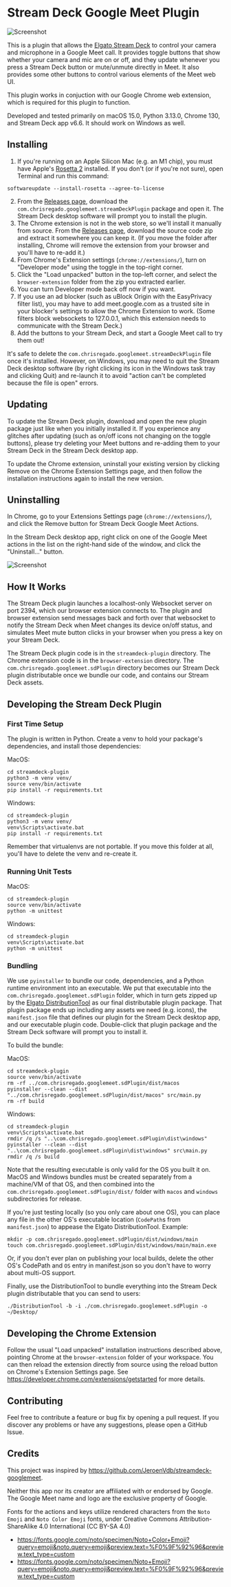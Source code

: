 # Stream Deck Google Meet Plugin

![Screenshot](keys_screenshot.png)

This is a plugin that allows the [Elgato Stream Deck](https://www.elgato.com/en/gaming/stream-deck) to control your camera and microphone in a Google Meet call. It provides toggle buttons that show whether your camera and mic are on or off, and they update whenever you press a Stream Deck button or mute/unmute directly in Meet. It also provides some other buttons to control various elements of the Meet web UI.

This plugin works in conjuction with our Google Chrome web extension, which is required for this plugin to function.

Developed and tested primarily on macOS 15.0, Python 3.13.0, Chrome 130, and Stream Deck app v6.6. It should work on Windows as well.

## Installing

1. If you're running on an Apple Silicon Mac (e.g. an M1 chip), you must have Apple's [Rosetta 2](https://support.apple.com/en-us/HT211861) installed. If you don't (or if you're not sure), open Terminal and run this command:

```
softwareupdate --install-rosetta --agree-to-license
```

2. From the [Releases page](https://github.com/ChrisRegado/streamdeck-googlemeet/releases), download the `com.chrisregado.googlemeet.streamDeckPlugin` package and open it. The Stream Deck desktop software will prompt you to install the plugin.
3. The Chrome extension is not in the web store, so we'll install it manually from source. From the [Releases page](https://github.com/ChrisRegado/streamdeck-googlemeet/releases), download the source code zip and extract it somewhere you can keep it. (If you move the folder after installing, Chrome will remove the extension from your browser and you'll have to re-add it.)
4. From Chrome's Extension settings (`chrome://extensions/`), turn on "Developer mode" using the toggle in the top-right corner.
5. Click the "Load unpacked" button in the top-left corner, and select the `browser-extension` folder from the zip you extracted earlier.
6. You can turn Developer mode back off now if you want.
7. If you use an ad blocker (such as uBlock Origin with the EasyPrivacy filter list), you may have to add meet.google.com as a trusted site in your blocker's settings to allow the Chrome Extension to work. (Some filters block websockets to 127.0.0.1, which this extension needs to communicate with the Stream Deck.)
8. Add the buttons to your Stream Deck, and start a Google Meet call to try them out!

It's safe to delete the `com.chrisregado.googlemeet.streamDeckPlugin` file once it's installed. However, on Windows, you may need to quit the Stream Deck desktop software (by right clicking its icon in the Windows task tray and clicking Quit) and re-launch it to avoid "action can't be completed because the file is open" errors.

## Updating

To update the Stream Deck plugin, download and open the new plugin package just like when you initially installed it. If you experience any glitches after updating (such as on/off icons not changing on the toggle buttons), please try deleting your Meet buttons and re-adding them to your Stream Deck in the Stream Deck desktop app.

To update the Chrome extension, uninstall your existing version by clicking Remove on the Chrome Extension Settings page, and then follow the installation instructions again to install the new version.

## Uninstalling

In Chrome, go to your Extensions Settings page (`chrome://extensions/`), and click the Remove button for Stream Deck Google Meet Actions.

In the Stream Deck desktop app, right click on one of the Google Meet actions in the list on the right-hand side of the window, and click the "Uninstall..." button.

![Screenshot](uninstall_screenshot.png)

## How It Works

The Stream Deck plugin launches a localhost-only Websocket server on port 2394, which our browser extension connects to. The plugin and browser extension send messages back and forth over that websocket to notify the Stream Deck when Meet changes its device on/off status, and simulates Meet mute button clicks in your browser when you press a key on your Stream Deck.

The Stream Deck plugin code is in the `streamdeck-plugin` directory. The Chrome extension code is in the `browser-extension` directory. The `com.chrisregado.googlemeet.sdPlugin` directory becomes our Stream Deck plugin distributable once we bundle our code, and contains our Stream Deck assets.

## Developing the Stream Deck Plugin

### First Time Setup

The plugin is written in Python. Create a venv to hold your package's dependencies, and install those dependencies:

MacOS:

```
cd streamdeck-plugin
python3 -m venv venv/
source venv/bin/activate
pip install -r requirements.txt
```

Windows:

```
cd streamdeck-plugin
python3 -m venv venv/
venv\Scripts\activate.bat
pip install -r requirements.txt
```

Remember that virtualenvs are not portable. If you move this folder at all, you'll have to delete the venv and re-create it.

### Running Unit Tests

MacOS:

```
cd streamdeck-plugin
source venv/bin/activate
python -m unittest
```

Windows:

```
cd streamdeck-plugin
venv\Scripts\activate.bat
python -m unittest
```

### Bundling

We use `pyinstaller` to bundle our code, dependencies, and a Python runtime environment into an executable. We put that executable into the `com.chrisregado.googlemeet.sdPlugin` folder, which in turn gets zipped up by the [Elgato DistributionTool](https://developer.elgato.com/documentation/stream-deck/sdk/packaging/) as our final distributable plugin package. That plugin package ends up including any assets we need (e.g. icons), the `manifest.json` file that defines our plugin for the Stream Deck desktop app, and our executable plugin code. Double-click that plugin package and the Stream Deck software will prompt you to install it.

To build the bundle:

MacOS:

```
cd streamdeck-plugin
source venv/bin/activate
rm -rf ../com.chrisregado.googlemeet.sdPlugin/dist/macos
pyinstaller --clean --dist "../com.chrisregado.googlemeet.sdPlugin/dist/macos" src/main.py
rm -rf build
```

Windows:

```
cd streamdeck-plugin
venv\Scripts\activate.bat
rmdir /q /s "..\com.chrisregado.googlemeet.sdPlugin\dist\windows"
pyinstaller --clean --dist "..\com.chrisregado.googlemeet.sdPlugin\dist\windows" src\main.py
rmdir /q /s build
```

Note that the resulting executable is only valid for the OS you built it on. MacOS and Windows bundles must be created separately from a machine/VM of that OS, and then combined into the `com.chrisregado.googlemeet.sdPlugin/dist/` folder with `macos` and `windows` subdirectories for release.

If you're just testing locally (so you only care about one OS), you can place any file in the other OS's executable location (`CodePath`s from `manifest.json`) to appease the Elgato DistributionTool. Example:

```
mkdir -p com.chrisregado.googlemeet.sdPlugin/dist/windows/main
touch com.chrisregado.googlemeet.sdPlugin/dist/windows/main/main.exe
```

Or, if you don't ever plan on publishing your local builds, delete the other OS's CodePath and `OS` entry in manifest.json so you don't have to worry about multi-OS support.

Finally, use the DistributionTool to bundle everything into the Stream Deck plugin distributable that you can send to users:

```
./DistributionTool -b -i ./com.chrisregado.googlemeet.sdPlugin -o ~/Desktop/
```

## Developing the Chrome Extension

Follow the usual "Load unpacked" installation instructions described above, pointing Chrome at the `browser-extension` folder of your workspace. You can then reload the extension directly from source using the reload button on Chrome's Extension Settings page. See https://developer.chrome.com/extensions/getstarted for more details.

## Contributing

Feel free to contribute a feature or bug fix by opening a pull request. If you discover any problems or have any suggestions, please open a GitHub Issue.

## Credits

This project was inspired by https://github.com/JeroenVdb/streamdeck-googlemeet.

Neither this app nor its creator are affiliated with or endorsed by Google. The Google Meet name and logo are the exclusive property of Google.

Fonts for the actions and keys utilize rendered characters from the `Noto Emoji` and `Noto Color Emoji` fonts, under Creative Commons Attribution-ShareAlike 4.0 International (CC BY-SA 4.0)

- https://fonts.google.com/noto/specimen/Noto+Color+Emoji?query=emoji&noto.query=emoji&preview.text=%F0%9F%92%96&preview.text_type=custom
- https://fonts.google.com/noto/specimen/Noto+Emoji?query=emoji&noto.query=emoji&preview.text=%F0%9F%92%96&preview.text_type=custom
